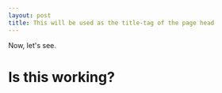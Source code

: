 ```yaml
---
layout: post
title: This will be used as the title-tag of the page head
---
```


Now, let's see.

# Is this working?

